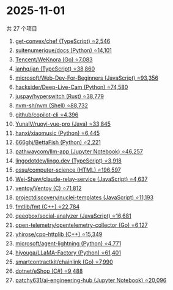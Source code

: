 # 2025-11-01

共 27 个项目

<!-- BEGIN GITHUB -->
<!-- 最后更新时间 2025-11-01 21:15:42 +0800 -->
1. [get-convex/chef (TypeScript) ⭐2,546](https://github.com/get-convex/chef)
1. [suitenumerique/docs (Python) ⭐14,101](https://github.com/suitenumerique/docs)
1. [Tencent/WeKnora (Go) ⭐7,083](https://github.com/Tencent/WeKnora)
1. [janhq/jan (TypeScript) ⭐38,860](https://github.com/janhq/jan)
1. [microsoft/Web-Dev-For-Beginners (JavaScript) ⭐93,356](https://github.com/microsoft/Web-Dev-For-Beginners)
1. [hacksider/Deep-Live-Cam (Python) ⭐74,580](https://github.com/hacksider/Deep-Live-Cam)
1. [juspay/hyperswitch (Rust) ⭐38,779](https://github.com/juspay/hyperswitch)
1. [nvm-sh/nvm (Shell) ⭐88,732](https://github.com/nvm-sh/nvm)
1. [github/copilot-cli ⭐4,396](https://github.com/github/copilot-cli)
1. [YunaiV/ruoyi-vue-pro (Java) ⭐33,845](https://github.com/YunaiV/ruoyi-vue-pro)
1. [hanxi/xiaomusic (Python) ⭐6,445](https://github.com/hanxi/xiaomusic)
1. [666ghj/BettaFish (Python) ⭐2,221](https://github.com/666ghj/BettaFish)
1. [pathwaycom/llm-app (Jupyter Notebook) ⭐46,257](https://github.com/pathwaycom/llm-app)
1. [lingodotdev/lingo.dev (TypeScript) ⭐3,918](https://github.com/lingodotdev/lingo.dev)
1. [ossu/computer-science (HTML) ⭐196,597](https://github.com/ossu/computer-science)
1. [Wei-Shaw/claude-relay-service (JavaScript) ⭐4,637](https://github.com/Wei-Shaw/claude-relay-service)
1. [ventoy/Ventoy (C) ⭐71,812](https://github.com/ventoy/Ventoy)
1. [projectdiscovery/nuclei-templates (JavaScript) ⭐11,193](https://github.com/projectdiscovery/nuclei-templates)
1. [fmtlib/fmt (C++) ⭐22,784](https://github.com/fmtlib/fmt)
1. [qeeqbox/social-analyzer (JavaScript) ⭐16,681](https://github.com/qeeqbox/social-analyzer)
1. [open-telemetry/opentelemetry-collector (Go) ⭐6,127](https://github.com/open-telemetry/opentelemetry-collector)
1. [yhirose/cpp-httplib (C++) ⭐15,349](https://github.com/yhirose/cpp-httplib)
1. [microsoft/agent-lightning (Python) ⭐4,771](https://github.com/microsoft/agent-lightning)
1. [hiyouga/LLaMA-Factory (Python) ⭐61,401](https://github.com/hiyouga/LLaMA-Factory)
1. [smartcontractkit/chainlink (Go) ⭐7,990](https://github.com/smartcontractkit/chainlink)
1. [dotnet/eShop (C#) ⭐9,488](https://github.com/dotnet/eShop)
1. [patchy631/ai-engineering-hub (Jupyter Notebook) ⭐20,096](https://github.com/patchy631/ai-engineering-hub)
<!-- END GITHUB -->